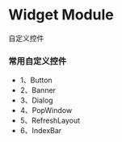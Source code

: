 # Widget Module
自定义控件

### 常用自定义控件
* 1、Button
* 2、Banner
* 3、Dialog
* 4、PopWindow
* 5、RefreshLayout
* 6、IndexBar
